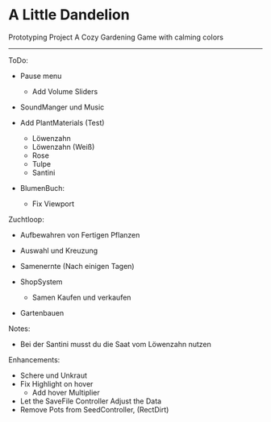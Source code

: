 # A Little Dandelion
Prototyping Project
A Cozy Gardening Game with calming colors

---
ToDo:
- Pause menu
  - Add Volume Sliders
- SoundManger und Music

- Add PlantMaterials (Test)
  - Löwenzahn
  - Löwenzahn (Weiß)
  - Rose
  - Tulpe
  - Santini

- BlumenBuch:
  - Fix Viewport


Zuchtloop:
- Aufbewahren von Fertigen Pflanzen
- Auswahl und Kreuzung
- Samenernte (Nach einigen Tagen)
- ShopSystem
  - Samen Kaufen und verkaufen

- Gartenbauen

Notes:
- Bei der Santini musst du die Saat vom Löwenzahn nutzen

Enhancements:
- Schere und Unkraut
- Fix Highlight on hover
  - Add hover Multiplier
- Let the SaveFile Controller Adjust the Data
- Remove Pots from SeedController, (RectDirt)